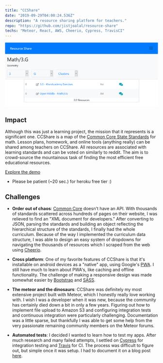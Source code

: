 ```yaml
---
title: "CCShare"
date: "2019-09-29T04:00:24.536Z"
description: "A resource sharing platform for teachers."
repo: "https://github.com/jistjoalal/resource-share"
techs: "Meteor, React, AWS, Cheerio, Cypress, TravisCI"
---
```


[![ccshare](./ccshare.png)](https://ccshare.herokuapp.com/)

## Impact

Although this was just a learning project, the mission that it represents is a significant one. CCShare is a map of the [Common Core State Standards](http://www.corestandards.org/) for math. Lesson plans, homework, and online tools (anything really) can be shared among teachers on CCShare. All resources are associated with learning standards and can be voted on similarly to reddit. The aim is to crowd-source the mountainous task of finding the most efficient free educational resources.

[Explore the demo](https://ccshare.herokuapp.com/)

- Please be patient (~20 sec.) for heroku free tier :)

## Challenges

- **Order out of chaos**: [Common Core](http://www.corestandards.org/read-the-standards/) doesn't have an API. With thousands of standards scattered across hundreds of pages on their website, I was relieved to find an "XML document for developers." After converting to JSON, parsing the standards and building an object reflecting the hierarchical structure of the standards, I finally had the whole curriculum. Because of the way I implemented the curriculum data structure, I was able to design an easy system of dropdowns for navigating the thousands of resources which I scraped from the web using [Cheerio](https://cheerio.js.org/).

- **Cross platform**: One of my favorite features of CCShare is that it's installable on android devices as a "native" app, using Google's [PWA](https://developers.google.com/web/progressive-web-apps/). I still have much to learn about PWA's, like caching and offline functionality. The challenge of making a responsive design was made somewhat easier by [Bootstrap](https://getbootstrap.com/) and [SASS](https://sass-lang.com/).

- **The meteor and the dinosaurs**: CCShare was definitely my most extensive project built with Meteor, which I honestly really love working with. I wish I was a developer when it was new, because the community has certainly died down a bit in only a few years. Figuring out how to implement file upload to Amazon S3 and configuring integration tests and continuous integration were particularly challenging. Documentation was a little sparse, but thankfully I was able to get some help from the very passionate remaining community members on the Meteor forums.

- **Automated tests**: I decided I wanted to learn how to test my apps. After much research and many failed attempts, I settled on [Cypress](https://cypress.io) for integration testing and [Travis](https://travis-ci.com/) for CI. The process was difficult to figure out, but simple once it was setup. I had to document it on a blog post [here](/blog/meteor-e2e-ci).
